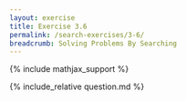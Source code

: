 ```yaml
---
layout: exercise
title: Exercise 3.6
permalink: /search-exercises/3-6/
breadcrumb: Solving Problems By Searching
---
```


{% include mathjax_support %}

<div><i class="arrow-up loader" data-chapter="search-exercises" data-exercise="ex_6" data-rating="0"></i></div>
{% include_relative question.md %}
